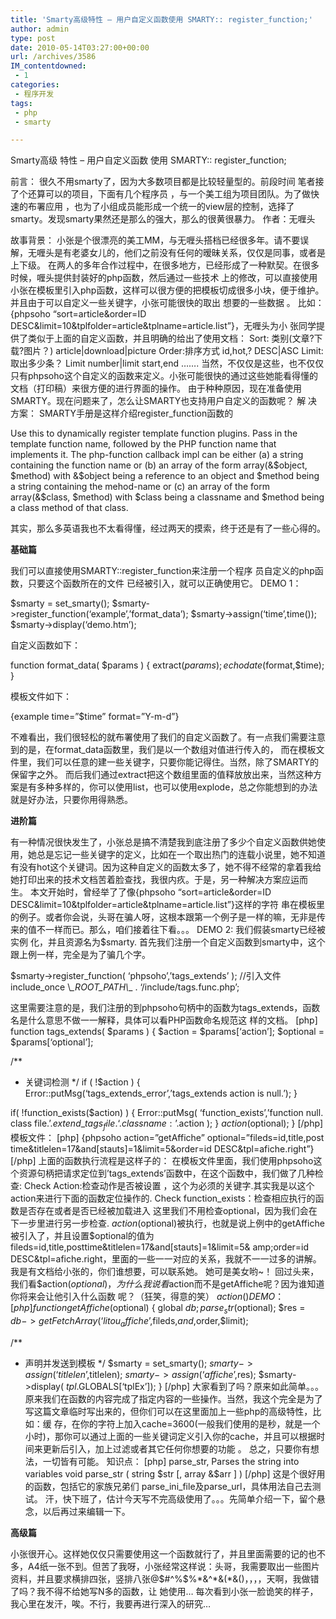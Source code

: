 ```yaml
---
title: 'Smarty高级特性 – 用户自定义函数使用 SMARTY:: register_function;'
author: admin
type: post
date: 2010-05-14T03:27:00+00:00
url: /archives/3586
IM_contentdowned:
 - 1
categories:
 - 程序开发
tags:
 - php
 - smarty

---
```

Smarty高级 特性 – 用户自定义函数 使用 SMARTY:: register_function;

前言：
很久不用smarty了，因为大多数项目都是比较轻量型的。前段时间 笔者接了个还算可以的项目，下面有几个程序员 ，与一个美工组为项目团队。为了做快速的布署应用 ，也为了小组成员能形成一个统一的view层的控制，选择了smarty。发现smarty果然还是那么的强大，那么的很黄很暴力。
作者：无喱头

故事背景：
小张是个很漂亮的美工MM，与无喱头搭档已经很多年。请不要误解，无喱头是有老婆女儿的，他们之前没有任何的暧昧关系，仅仅是同事，或者是上下级。
在两人的多年合作过程中，在很多地方，已经形成了一种默契。在很多时候，喱头提供封装好的php函数，然后通过一些技术 上的修改，可以直接使用小张在模板里引入php函数，这样可以很方便的把模板切成很多小块，便于维护。并且由于可以自定义一些关键字，小张可能很快的取出 想要的一些数据 。
比如：
{phpsoho “sort=article&order=ID DESC&limit=10&tplfolder=article&tplname=article.list”}，无喱头为小 张同学提供了类似于上面的自定义函数，并且明确的给出了使用文档：
Sort: 类别(文章?下载?图片？) article|download|picture
Order:排序方式 id,hot,? DESC|ASC
Limit:取出多少条？ Limit number|limit start,end
…….
当然，不仅仅是这些，也不仅仅只有phpsoho这个自定义的函数来定义。小张可能很快的通过这些她能看得懂的文档（打印稿）来很方便的进行界面的操作。
由于种种原因，现在准备使用SMARTY。现在问题来了，怎么让SMARTY也支持用户自定义的函数呢？
解 决 方案：
SMARTY手册是这样介绍register_function函数的

Use this to dynamically register template function plugins. Pass in the template function name, followed by the PHP function name that implements it.
The php-function callback impl can be either (a) a string containing the function name or (b) an array of the form array(&$object, $method) with &$object being a reference to an object and $method being a string containing the mehod-name or (c) an array of the form array(&$class, $method) with $class being a classname and $method being a class method of that class.

其实，那么多英语我也不太看得懂，经过两天的摸索，终于还是有了一些心得的。

**基础篇**

我们可以直接使用SMARTY::register_function来注册一个程序 员自定义的php函数，只要这个函数所在的文件 已经被引入，就可以正确使用它。
DEMO 1：

$smarty = set_smarty();
$smarty->register\_function(‘example’,’format\_data’);
$smarty->assign(‘time’,time());
$smarty->display(‘demo.htm’);

自定义函数如下：

function format_data( $params )
{
extract($params);
echo date($format,$time);
}

模板文件如下：

{example time=”$time” format=”Y-m-d”}

不难看出，我们很轻松的就布署使用了我们的自定义函数了。有一点我们需要注意到的是，在format_data函数里，我们是以一个数组对值进行传入的， 而在模板文件里，我们可以任意的建一些关键字，只要你能记得住。当然，除了SMARTY的保留字之外。
而后我们通过extract把这个数组里面的值释放放出来，当然这种方案是有多种多样的，你可以使用list，也可以使用explode，总之你能想到的办法 就是好办法，只要你用得熟悉。

**进阶篇**

有一种情况很快发生了，小张总是搞不清楚我到底注册了多少个自定义函数供她使用，她总是忘记一些关键字的定义，比如在一个取出热门的连载小说里，她不知道 有没有hot这个关键词。因为这种自定义的函数太多了，她不得不经常的拿着我给她打印出来的技术文档苦着脸查找，我很内疚。于是，另一种解决方案应运而 生。
本文开始时，曾经举了了像{phpsoho “sort=article&order=ID DESC&limit=10&tplfolder=article&tplname=article.list”}这样的字符 串在模板里的例子。或者你会说，头哥在骗人呀，这根本跟第一个例子是一样的嘛，无非是传来的值不一样而已。那么，咱们接着往下看。。。
DEMO 2:
我们假装smarty已经被实例 化，并且资源名为$smarty.
首先我们注册一个自定义函数到smarty中，这个跟上例一样，完全是为了骗几个字。

$smarty->register\_function( ‘phpsoho’,’tags\_extends’ );
//引入文件
include\_once \\_\_ROOT\_PATH\\_\_ . ‘/include/tags.func.php’;

这里需要注意的是，我们注册的到phpsoho句柄中的函数为tags_extends，函数名是什么意思不做一一解释，具体可以看PHP函数命名规范这 样的文档。
[php]
function tags_extends( $params )
{
$action = $params[‘action’];
$optional = $params[‘optional’];

/**
* 关键词检测
*/
if ( !$action )
{
Error::putMsg(‘tags\_extends\_error’,’tags_extends action is null.’);
}

if( !function_exists($action) )
{
Error::putMsg( ‘function\_exists’,’function null. class file.’.$extend\_tags_file . ‘. classname:’.$action );
}
$action($optional);
}
[/php]
模板文件：
[php]
{phpsoho action=”getAffiche” optional=”fileds=id,title,post time&titlelen=17&and[stauts]=1&limit=5&order=id DESC&tpl=afiche.right”}
[/php]
上面的函数执行流程是这样子的：
在模板文件里面，我们使用phpsoho这个资源句柄把请求定位到’tags_extends’函数中，在这个函数中，我们做了几种检查:
Check Action:检查动作是否被设置 ，这个为必须的关键字.其实我是以这个action来进行下面的函数定位操作的.
Check function_exists：检查相应执行的函数是否存在或者是否已经被加载进入
这里我们不用检查optional，因为我们会在下一步里进行另一步检查.
$action($optional)被执行，也就是说上例中的getAffiche被引入了，并且设置$optional的值为 fileds=id,title,posttime&titlelen=17&and[stauts]=1&limit=5& amp;order=id DESC&tpl=afiche.right，里面的一些一一对应的关系，我就不一一过多的讲解。我是有文档给小张的，你们谁想要，可以联系她。 她可是美女哟~！
回过头来，我们看$action($optional)，为什么我说看$action而不是getAffiche呢？因为谁知道你将来会让他引入什么函数 呢？（狂笑，得意的笑）
$action()DEMO：
[php]
function getAffiche($optional)
{
global $db;
parse_str($optional);
$res = $db->getFetchArray(‘litou_affiche’,$fileds,$and,$order,$limit);

/**
* 声明并发送到模板
*/
$smarty = set_smarty();
$smarty->assign(‘titlelen’,$titlelen);
$smarty->assign(‘affiche’,$res);
$smarty->display( $tpl .$GLOBALS[‘tplEx’]);
}
[/php]
大家看到了吗？原来如此简单。。。
原来我们在函数的内容完成了指定内容的一些操作。当然，我这个完全是为了写这篇文章临时写出来的，但你们可以在这里面加上一些php的高级特性，比如：缓 存，在你的字符上加入cache=3600(一般我们使用的是秒，就是一个小时)，那你可以通过上面的一些关键词定义引入你的cache，并且可以根据时 间来更新后引入，加上过滤或者其它任何你想要的功能 。
总之，只要你有想法，一切皆有可能。
知识点：
[php]
parse_str, Parses the string into variables
void parse_str ( string $str [, array &$arr ] )
[/php]
这是个很好用的函数，包括它的家族兄弟们 parse\_ini\_file及parse_url，具体用法自己去测试。
汗，快下班了，估计今天写不完高级使用了。。。先简单介绍一下，留个悬念，以后再过来编辑一下。

**高级篇**

小张很开心。这样她仅仅只需要使用这一个函数就行了，并且里面需要的记的也不多，A4纸一张不到。但苦了我呀，小张经常这样说：头哥，我需要取出一些图片 资料，并且要求横排四张，竖排八张@$#^%$%\*&^\*&(*&()，，，，天啊，我做错了吗？我不得不给她写N多的函数，让 她使用…
每次看到小张一脸诡笑的样子，我心里在发汗，唉。不行，我要再进行深入的研究…